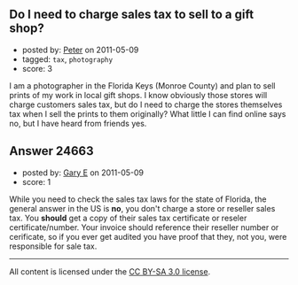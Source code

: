 ## Do I need to charge sales tax to sell to a gift shop?

- posted by: [Peter](https://stackexchange.com/users/-1/10332-peter) on 2011-05-09
- tagged: `tax`, `photography`
- score: 3

I am a photographer in the Florida Keys (Monroe County) and plan to sell prints of my work in local gift shops.  I know obviously those stores will charge customers sales tax, but do I need to charge the stores themselves tax when I sell the prints to them originally?  What little I can find online says no, but I have heard from friends yes.


## Answer 24663

- posted by: [Gary E](https://stackexchange.com/users/-1/2587-gary-e) on 2011-05-09
- score: 1

While you need to check the sales tax laws for the state of Florida, the general answer in the US is **no**, you don't charge a store or reseller sales tax. You **should** get a copy of their sales tax certificate or reseler certificate/number. Your invoice should reference their reseller number or cerificate, so if you ever get audited you have proof that they, not you, were responsible for sale tax.





---

All content is licensed under the [CC BY-SA 3.0 license](https://creativecommons.org/licenses/by-sa/3.0/).
